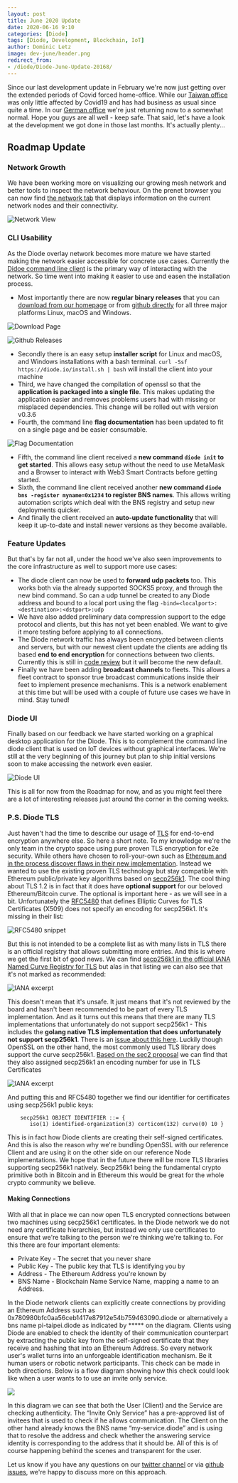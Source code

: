 ```yaml
---
layout: post
title: June 2020 Update
date: 2020-06-16 9:10
categories: [Diode]
tags: [Diode, Development, Blockchain, IoT]
author: Dominic Letz
image: dev-june/header.png
redirect_from:
- /diode/Diode-June-Update-20168/
---
```


Since our last development update in February we're now just getting over the extended periods of Covid forced home-office. While our [Taiwan office](https://pi-taipei.diode.link/) was only little affected by Covid19 and has had business as usual since quite a time. In our [German office](berlin-zehlendorf.diode.link/) we're just returning now to a somewhat normal. Hope you guys are all well - keep safe. That said, let's have a look at the development we got done in those last months. It's actually plenty...

## Roadmap Update

### Network Growth

We have been working more on visualizing our growing mesh network and better tools to inspect the network behaviour. On the prenet browser you can now find [the network tab](/prenet/#/network) that displays information on the current network nodes and their connectivity. 

![Network View](../assets/img/blog/dev-june/image4.png)

### CLI Usability

As the Diode overlay network becomes more mature we have started making the network easier accessible for concrete use cases. Currently the [Didoe command line client](https://github.com/diodechain/diode_go_client) is the primary way of interacting with the network. So time went into making it easier to use and easen the installation process.

*   Most importantly there are now **regular binary releases** that you can [download from our homepage](/download/) or from [github directly](https://github.com/diodechain/diode_go_client/releases) for all three major platforms Linux, macOS and Windows.

![Download Page](../assets/img/blog/dev-june/image1.png)

![Github Releases](../assets/img/blog/dev-june/image5.png)

*   Secondly there is an easy setup **installer script** for Linux and macOS, and Windows installations with a bash terminal. `curl -Ssf https://diode.io/install.sh | bash` will install the client into your machine
*   Third, we have changed the compilation of openssl so that the **application is packaged into a single file**. This makes updating the application easier and removes problems users had with missing or misplaced dependencies. This change will be rolled out with version v0.3.6
*   Fourth, the command line **flag documentation** has been updated to fit on a single page and be easier consumable. 

![Flag Documentation](../assets/img/blog/dev-june/image8.png)

*   Fifth, the command line client received a **new command `diode init` to get started**. This allows easy setup without the need to use MetaMask and a Browser to interact with Web3 Smart Contracts before getting started.
*   Sixth, the command line client received another **new command `diode bns -register myname=0x1234` to register BNS names**. This allows writing automation scripts which deal with the BNS registry and setup new deployments quicker.
*   And finally the client received an **auto-update functionality** that will keep it up-to-date and install newer versions as they become available.


### Feature Updates

But that's by far not all, under the hood we've also seen improvements to the core infrastructure as well to support more use cases:

*   The diode client can now be used to **forward udp packets** too. This works both via the already supported SOCKS5 proxy, and through the new bind command. So can a udp tunnel be created to any Diode address and bound to a local port using the flag `-bind=<localport>:<destination>:<dstport>:udp`
*   We have also added preliminary data compression support to the edge protocol and clients, but this has not yet been enabled. We want to give it more testing before applying to all connections.
*   The Diode network traffic has always been encrypted between clients and servers, but with our newest client update the clients are adding tls based **end to end encryption** for connections between two clients. Currently this is still in [code review](https://github.com/diodechain/diode_go_client/pull/28) but it will become the new default.
*   Finally we have been adding **broadcast channels** to fleets. This allows a fleet contract to sponsor true broadcast communications inside their feet to implement presence mechanisms. This is a network enablement at this time but will be used with a couple of future use cases we have in mind. Stay tuned!

### Diode UI

Finally based on our feedback we have started working on a graphical desktop application for the Diode. This is to complement the command line diode client that is used on IoT devices without graphical interfaces. We're still at the very beginning of this journey but plan to ship initial versions soon to make accessing the network even easier.

![Diode UI](../assets/img/blog/dev-june/image2.png)

This is all for now from the Roadmap for now, and as you might feel there are a lot of interesting releases just around the corner in the coming weeks.

### P.S. Diode TLS

Just haven't had the time to describe our usage of [TLS](https://en.wikipedia.org/wiki/Transport_Layer_Security) for end-to-end encryption anywhere else. So here a short note. To my knowledge we're the only team in the crypto space using pure proven TLS encryption for e2e security. While others have chosen to roll-your-own such as [Ethereum and in the process discover flaws in their new implementation](https://github.com/ethereum/devp2p/blob/master/rlpx.md#known-issues-in-the-current-version). Instead we wanted to use the existing proven TLS technology but stay compatible with Ethereum public/private key algorithms based on [secp256k1](https://en.bitcoin.it/wiki/Secp256k1). The cool thing about TLS 1.2 is in fact that it does have **optional support** for our beloved Ethereum/Bitcoin curve. The optional is important here - as we will see in a bit. Unfortunately the [RFC5480](https://tools.ietf.org/html/rfc5480#section-2.1.1.1) that defines Elliptic Curves for TLS Certificates (X509) does not specify an encoding for secp256k1. It's missing in their list:

![RFC5480 snippet](../assets/img/blog/dev-june/image9.png)

But this is not intended to be a complete list as with many lists in TLS there is an official registry that allows submitting more entries. And this is where we get the first bit of good news. We can find [secp256k1 in the official IANA Named Curve Registry for TLS](https://www.iana.org/assignments/tls-parameters/tls-parameters.xhtml#tls-parameters-8) but alas in that listing we can also see that it's not marked as recommended:  

![IANA excerpt](../assets/img/blog/dev-june/image7.png)

This doesn't mean that it's unsafe. It just means that it's not reviewed by the board and hasn't been recommended to be part of every TLS implementation. And as it turns out this means that there are many TLS implementations that unfortunately do not support secp256k1 - This includes the **golang native TLS implementation that does unfortunately not support secp256k1**. There is an [issue about this here](https://github.com/golang/go/issues/26776). Luckily though OpenSSL on the other hand, the most commonly used TLS library does support the curve secp256k1. [Based on the sec2 proposal](http://www.secg.org/sec2-v2.pdf) we can find that they also assigned secp256k1 an encoding number for use in TLS Certificates

![IANA excerpt](../assets/img/blog/dev-june/image3.png)

And putting this and RFC5480 together we find our identifier for certificates using secp256k1 public keys:


```
    secp256k1 OBJECT IDENTIFIER ::= {
       iso(1) identified-organization(3) certicom(132) curve(0) 10 }
```

This is in fact how Diode clients are creating their self-signed certificates. And this is also the reason why we're bundling OpenSSL with our reference Client and are using it on the other side on our reference Node implementations. We hope that in the future there will be more TLS libraries supporting secp256k1 natively. Secp256k1 being the fundamental crypto primitive both in Bitcoin and in Ethereum this would be great for the whole crypto community we believe.

#### Making Connections

With all that in place we can now open TLS encrypted connections between two machines using secp256k1 certificates. In the Diode network we do not need any certificate hierarchies, but instead we only use certificates to ensure that we're talking to the person we're thinking we're talking to. For this there are four important elements:

*   Private Key	- The secret that you never share
*   Public Key	- The public key that TLS is identifying you by
*   Address	- The Ethereum Address you're known by
*   BNS Name	- Blockchain Name Service Name, mapping a name to an Address.

In the Diode network clients can explicitly create connections by providing an Ethereum Address such as 0x780980bfc0aa56ceb1417e87912e54b759463090.diode or alternatively a bns name pi-taipei.diode as indicated by ***** on the diagram. Clients using Diode are enabled to check the identity of their communication counterpart by extracting the public key from the self-signed certificate that they receive and hashing that into an Ethereum Address. So every network user's wallet turns into an unforgeable identification mechanism. Be it human users or robotic network participants. This check can be made in both directions. Below is a flow diagram showing how this check could look like when a user wants to to use an invite only service.

![](../assets/img/blog/dev-june/image6.png)

In this diagram we can see that both the User (Client) and the Service are checking authenticity. The “Invite Only Service” has a pre-approved list of invitees that is used to check if he allows communication. The Client on the other hand already knows the BNS name “my-service.diode” and is using that to resolve the address and check whether the answering service identity is corresponding to the address that it should be. All of this is of course happening behind the scenes and transparent for the user.

Let us know if you have any questions on our [twitter channel](https://t.me/diode_chain) or via [github issues](https://github.com/diodechain/diode_go_client/issues), we're happy to discuss more on this approach.
